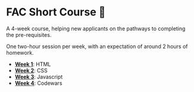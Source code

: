# FAC Short Course :sunflower:

A 4-week course, helping new applicants on the pathways to completing the pre-requisites.

One two-hour session per week, with an expectation of around 2 hours of homework.

- [**Week 1**](./Week-1): HTML
- [**Week 2**](./Week-2): CSS
- [**Week 3**](./Week-3): Javascript
- [**Week 4**](./Week-4): Codewars
